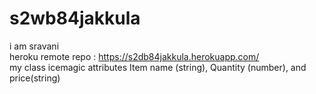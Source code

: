 # s2wb84jakkula
i am sravani <br> 
heroku remote repo : https://s2db84jakkula.herokuapp.com/   <bR>
my class icemagic attributes Item name (string), Quantity (number), and price(string)

